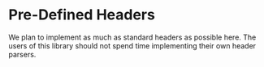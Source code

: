 # Pre-Defined Headers

We plan to implement as much as standard headers as possible here. The users of this
library should not spend time implementing their own header parsers.